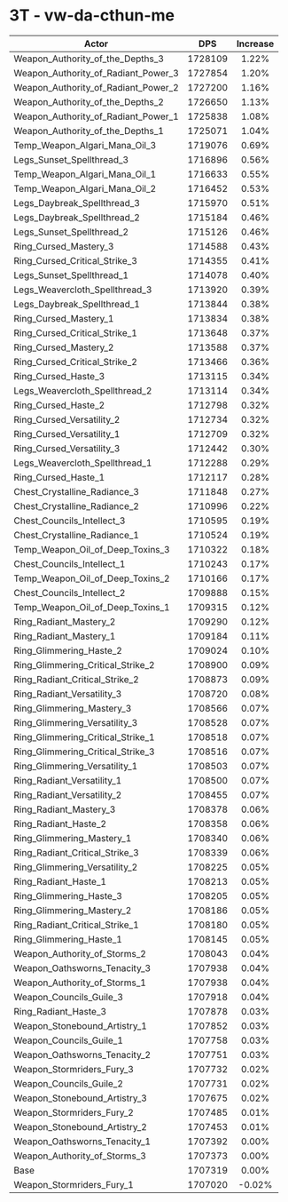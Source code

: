 # 3T - vw-da-cthun-me
| Actor | DPS | Increase |
|---|:---:|:---:|
|Weapon_Authority_of_the_Depths_3|1728109|1.22%|
|Weapon_Authority_of_Radiant_Power_3|1727854|1.20%|
|Weapon_Authority_of_Radiant_Power_2|1727200|1.16%|
|Weapon_Authority_of_the_Depths_2|1726650|1.13%|
|Weapon_Authority_of_Radiant_Power_1|1725838|1.08%|
|Weapon_Authority_of_the_Depths_1|1725071|1.04%|
|Temp_Weapon_Algari_Mana_Oil_3|1719076|0.69%|
|Legs_Sunset_Spellthread_3|1716896|0.56%|
|Temp_Weapon_Algari_Mana_Oil_1|1716633|0.55%|
|Temp_Weapon_Algari_Mana_Oil_2|1716452|0.53%|
|Legs_Daybreak_Spellthread_3|1715970|0.51%|
|Legs_Daybreak_Spellthread_2|1715184|0.46%|
|Legs_Sunset_Spellthread_2|1715126|0.46%|
|Ring_Cursed_Mastery_3|1714588|0.43%|
|Ring_Cursed_Critical_Strike_3|1714355|0.41%|
|Legs_Sunset_Spellthread_1|1714078|0.40%|
|Legs_Weavercloth_Spellthread_3|1713920|0.39%|
|Legs_Daybreak_Spellthread_1|1713844|0.38%|
|Ring_Cursed_Mastery_1|1713834|0.38%|
|Ring_Cursed_Critical_Strike_1|1713648|0.37%|
|Ring_Cursed_Mastery_2|1713588|0.37%|
|Ring_Cursed_Critical_Strike_2|1713466|0.36%|
|Ring_Cursed_Haste_3|1713115|0.34%|
|Legs_Weavercloth_Spellthread_2|1713114|0.34%|
|Ring_Cursed_Haste_2|1712798|0.32%|
|Ring_Cursed_Versatility_2|1712734|0.32%|
|Ring_Cursed_Versatility_1|1712709|0.32%|
|Ring_Cursed_Versatility_3|1712442|0.30%|
|Legs_Weavercloth_Spellthread_1|1712288|0.29%|
|Ring_Cursed_Haste_1|1712117|0.28%|
|Chest_Crystalline_Radiance_3|1711848|0.27%|
|Chest_Crystalline_Radiance_2|1710996|0.22%|
|Chest_Councils_Intellect_3|1710595|0.19%|
|Chest_Crystalline_Radiance_1|1710524|0.19%|
|Temp_Weapon_Oil_of_Deep_Toxins_3|1710322|0.18%|
|Chest_Councils_Intellect_1|1710243|0.17%|
|Temp_Weapon_Oil_of_Deep_Toxins_2|1710166|0.17%|
|Chest_Councils_Intellect_2|1709888|0.15%|
|Temp_Weapon_Oil_of_Deep_Toxins_1|1709315|0.12%|
|Ring_Radiant_Mastery_2|1709290|0.12%|
|Ring_Radiant_Mastery_1|1709184|0.11%|
|Ring_Glimmering_Haste_2|1709024|0.10%|
|Ring_Glimmering_Critical_Strike_2|1708900|0.09%|
|Ring_Radiant_Critical_Strike_2|1708873|0.09%|
|Ring_Radiant_Versatility_3|1708720|0.08%|
|Ring_Glimmering_Mastery_3|1708566|0.07%|
|Ring_Glimmering_Versatility_3|1708528|0.07%|
|Ring_Glimmering_Critical_Strike_1|1708518|0.07%|
|Ring_Glimmering_Critical_Strike_3|1708516|0.07%|
|Ring_Glimmering_Versatility_1|1708503|0.07%|
|Ring_Radiant_Versatility_1|1708500|0.07%|
|Ring_Radiant_Versatility_2|1708455|0.07%|
|Ring_Radiant_Mastery_3|1708378|0.06%|
|Ring_Radiant_Haste_2|1708358|0.06%|
|Ring_Glimmering_Mastery_1|1708340|0.06%|
|Ring_Radiant_Critical_Strike_3|1708339|0.06%|
|Ring_Glimmering_Versatility_2|1708225|0.05%|
|Ring_Radiant_Haste_1|1708213|0.05%|
|Ring_Glimmering_Haste_3|1708205|0.05%|
|Ring_Glimmering_Mastery_2|1708186|0.05%|
|Ring_Radiant_Critical_Strike_1|1708180|0.05%|
|Ring_Glimmering_Haste_1|1708145|0.05%|
|Weapon_Authority_of_Storms_2|1708043|0.04%|
|Weapon_Oathsworns_Tenacity_3|1707938|0.04%|
|Weapon_Authority_of_Storms_1|1707938|0.04%|
|Weapon_Councils_Guile_3|1707918|0.04%|
|Ring_Radiant_Haste_3|1707878|0.03%|
|Weapon_Stonebound_Artistry_1|1707852|0.03%|
|Weapon_Councils_Guile_1|1707758|0.03%|
|Weapon_Oathsworns_Tenacity_2|1707751|0.03%|
|Weapon_Stormriders_Fury_3|1707732|0.02%|
|Weapon_Councils_Guile_2|1707731|0.02%|
|Weapon_Stonebound_Artistry_3|1707675|0.02%|
|Weapon_Stormriders_Fury_2|1707485|0.01%|
|Weapon_Stonebound_Artistry_2|1707453|0.01%|
|Weapon_Oathsworns_Tenacity_1|1707392|0.00%|
|Weapon_Authority_of_Storms_3|1707373|0.00%|
|Base|1707319|0.00%|
|Weapon_Stormriders_Fury_1|1707020|-0.02%|
